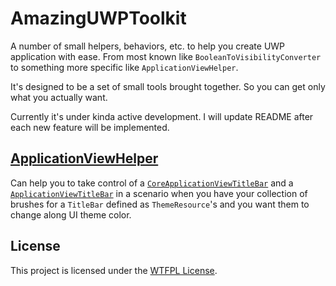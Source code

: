 # AmazingUWPToolkit

A number of small helpers, behaviors, etc. to help you create UWP application with ease. From most known like `BooleanToVisibilityConverter` to something more specific like `ApplicationViewHelper`.

It's designed to be a set of small tools brought together. So you can get only what you actually want.

Currently it's under kinda active development. I will update README after each new feature will be implemented. 

## [ApplicationViewHelper](https://github.com/khamitimur/AmazingUWPToolkit/tree/master/AmazingUWPToolkit.ApplicatonView)

Can help you to take control of a [`CoreApplicationViewTitleBar`](https://docs.microsoft.com/en-us/uwp/api/windows.applicationmodel.core.coreapplicationviewtitlebar) and a [`ApplicationViewTitleBar`](https://docs.microsoft.com/en-us/uwp/api/windows.ui.viewmanagement.applicationviewtitlebar) in a scenario when you have your collection of brushes for a `TitleBar` defined as `ThemeResource`'s and you want them to change along UI theme color.

## License

This project is licensed under the [WTFPL License](LICENSE).
